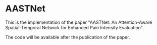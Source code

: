 # AASTNet
This is the implementation of the paper "AASTNet: An Attention-Aware Spatial-Temporal Network for Enhanced Pain Intensity Evaluation".

The code will be available after the publication of the paper.
